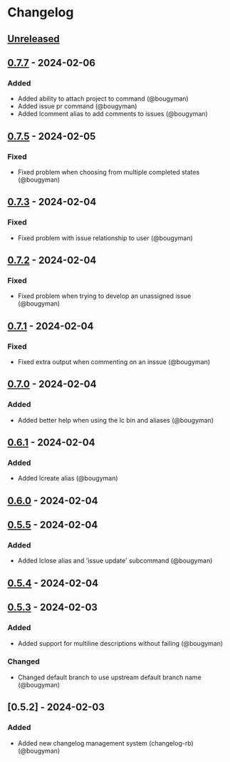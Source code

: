 # Changelog

## [Unreleased]

## [0.7.7] - 2024-02-06
### Added
- Added ability to attach project to command (@bougyman)
- Added issue pr command (@bougyman)
- Added lcomment alias to add comments to issues (@bougyman)

## [0.7.5] - 2024-02-05
### Fixed
- Fixed problem when choosing from multiple completed states (@bougyman)

## [0.7.3] - 2024-02-04
### Fixed
- Fixed problem with issue relationship to user (@bougyman)

## [0.7.2] - 2024-02-04
### Fixed
- Fixed problem when trying to develop an unassigned issue (@bougyman)

## [0.7.1] - 2024-02-04
### Fixed
- Fixed extra output when commenting on an inssue (@bougyman)

## [0.7.0] - 2024-02-04
### Added
- Added better help when using the lc bin and aliases (@bougyman)

## [0.6.1] - 2024-02-04
### Added
- Added lcreate alias (@bougyman)

## [0.6.0] - 2024-02-04

## [0.5.5] - 2024-02-04
### Added
- Added lclose alias and 'issue update' subcommand (@bougyman)

## [0.5.4] - 2024-02-04

## [0.5.3] - 2024-02-03
### Added
- Added support for multiline descriptions without failing (@bougyman)

### Changed
- Changed default branch to use upstream default branch name (@bougyman)

## [0.5.2] - 2024-02-03
### Added
- Added new changelog management system (changelog-rb) (@bougyman)

[Unreleased]: https://github.com/rubyists/linear-cli/compare/0.7.7...HEAD
[0.7.7]: https://github.com/rubyists/linear-cli/compare/v0.7.5...0.7.7
[0.7.5]: https://github.com/rubyists/linear-cli/compare/v0.7.3...v0.7.5
[0.7.3]: https://github.com/rubyists/linear-cli/compare/v0.7.2...v0.7.3
[0.7.2]: https://github.com/rubyists/linear-cli/compare/v0.7.1...v0.7.2
[0.7.1]: https://github.com/rubyists/linear-cli/compare/v0.7.0...v0.7.1
[0.7.0]: https://github.com/rubyists/linear-cli/compare/v0.6.1...v0.7.0
[0.6.1]: https://github.com/rubyists/linear-cli/compare/v0.6.0...v0.6.1
[0.6.0]: https://github.com/rubyists/linear-cli/compare/v0.5.5...v0.6.0
[0.5.5]: https://github.com/rubyists/linear-cli/compare/v0.5.4...v0.5.5
[0.5.4]: https://github.com/rubyists/linear-cli/compare/v0.5.3...v0.5.4
[0.5.3]: https://github.com/rubyists/linear-cli/compare/v0.5.2...v0.5.3
